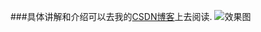 ###具体讲解和介绍可以去我的[CSDN博客](http://blog.csdn.net/wang631106979/article/details/51498009)上去阅读.
![效果图](https://github.com/631106979/WCLRecordVideo/blob/master/wcl.gif?raw=true)
